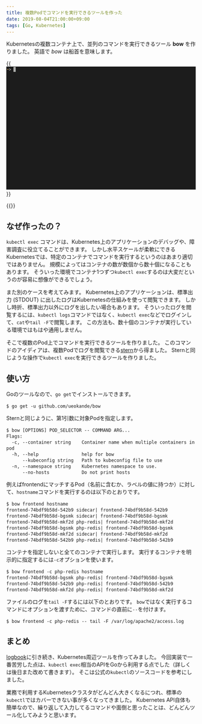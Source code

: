 ```yaml
---
title: 複数Podでコマンドを実行できるツールを作った
date: 2019-08-04T21:00:00+09:00
tags: [Go, Kubernetes]
---
```


Kubernetesの複数コンテナ上で、並列のコマンドを実行できるツール **bow** を作りました。
英語で *bow* は船首を意味します。

{{<img src="screenshot.gif" alt="スクリーンショット">}}

{{<github src="ueokande/bow">}}

## なぜ作ったの？

`kubectl exec` コマンドは、Kubernetes上のアプリケーションのデバッグや、障害調査に役立てることができます。
しかし水平スケールが柔軟にできるKubernetesでは、特定のコンテナでコマンドを実行するというのはあまり適切ではありません。
規模によってはコンテナの数が数個から数十個になることもあります。
そういった環境でコンテナ1つずつ`kubectl exec`するのは大変だというのが容易に想像ができるでしょう。

また別のケースを考えてみます。
Kubernetes上のアプリケーションは、標準出力 (STDOUT) に出したログはKubernetesの仕組みを使って閲覧できます。
しかし時折、標準出力以外にログを出したい場合もあります。
そういったログを閲覧するには、`kubectl logs`コマンドではなく、`kubectl exec`などでログインして、`cat`や`tail -F`で閲覧します。
この方法も、数十個のコンテナが実行している環境ではもはや通用しません。

そこで複数のPod上でコマンドを実行できるツールを作りました。
このコマンドのアイディアは、複数Podでログを閲覧できる[stern][]から得ました。
Sternと同じような操作で`kubectl exec`を実行できるツールを作りました。

## 使い方

Goのツールなので、`go get`でインストールできます。

```console
$ go get -u github.com/ueokande/bow
```

Sternと同じように、第1引数に対象Podを指定します。

```console
$ bow [OPTIONS] POD_SELECTOR -- COMMAND ARG...
Flags:
  -c, --container string    Container name when multiple containers in pod
  -h, --help                help for bow
      --kubeconfig string   Path to kubeconfig file to use
  -n, --namespace string    Kubernetes namespace to use.
      --no-hosts            Do not print hosts
```

例えばfrontendにマッチするPod（名前に含むか、ラベルの値に持つか）に対して、`hostname`コマンドを実行するのは以下のとおりです。

```console
$ bow frontend hostname
frontend-74bdf9b58d-542b9 sidecar| frontend-74bdf9b58d-542b9
frontend-74bdf9b58d-bgsmk sidecar| frontend-74bdf9b58d-bgsmk
frontend-74bdf9b58d-mkf2d php-redis| frontend-74bdf9b58d-mkf2d
frontend-74bdf9b58d-bgsmk php-redis| frontend-74bdf9b58d-bgsmk
frontend-74bdf9b58d-mkf2d sidecar| frontend-74bdf9b58d-mkf2d
frontend-74bdf9b58d-542b9 php-redis| frontend-74bdf9b58d-542b9
```

コンテナを指定しないと全てのコンテナで実行します。
実行するコンテナを明示的に指定するには`-c`オプションを使います。

```console
$ bow frontend -c php-redis hostname
frontend-74bdf9b58d-bgsmk php-redis| frontend-74bdf9b58d-bgsmk
frontend-74bdf9b58d-542b9 php-redis| frontend-74bdf9b58d-542b9
frontend-74bdf9b58d-mkf2d php-redis| frontend-74bdf9b58d-mkf2d
```

ファイルのログを`tail -F`するには以下のとおりです。
`bow`ではなく実行するコマンドにオプションを渡すために、コマンドの直前に`--`を付けます。

```console
$ bow frontend -c php-redis -- tail -F /var/log/apache2/access.log
```

## まとめ

[logbook][prevarticle]に引き続き、Kubernetes周辺ツールを作ってみました。
今回実装で一番苦労した点は、`kubectl exec`相当のAPIをGoから利用する点でした（詳しくは後日また改めて書きます）。
そこは公式の`kubectl`のソースコードを参考にしました。

業務で利用するKubernetesクラスタがどんどん大きくなるにつれ、標準の`kubectl`ではカバーできない事が多くなってきました。
Kubernetes API自体も簡単なので、繰り返して入力してるコマンドや面倒と思ったことは、どんどんツール化してみようと思います。

[stern]: https://github.com/wercker/stern
[kind]: https://github.com/kubernetes-sigs/kind
[prevarticle]: https://i-beam.org/2019/07/15/logbook/

